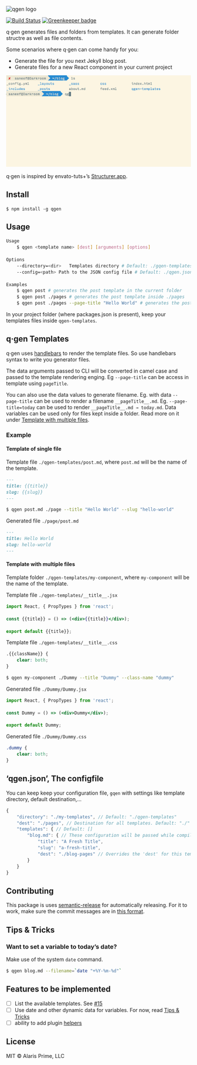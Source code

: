 ![qgen logo](https://cdn.rawgit.com/alarisprime/qgen/master/media/qgen-logo.svg)

[![Build Status](https://travis-ci.org/alarisprime/qgen.svg?branch=master)](https://travis-ci.org/alarisprime/qgen) [![Greenkeeper badge](https://badges.greenkeeper.io/alarisprime/qgen.svg)](https://greenkeeper.io/)

q·gen generates files and folders from templates. It can generate folder structre as well as file contents.

Some scenarios where q·gen can come handy for you:

- Generate the file for you next Jekyll blog post.
- Generate files for a new React component in your current project

![](/media/qgen-example-usge.gif)

q·gen is inspired by envato-tuts+’s [Structurer.app](https://code.tutsplus.com/articles/free-mac-utility-app-structurer--net-17153).

## Install

	$ npm install -g qgen

## Usage

```bash
Usage
	$ qgen <template name> [dest] [arguments] [options]

Options
	--directory=<dir>	Templates directory # Default: ./gqen-templates
	--config=<path>	Path to the JSON config file # Default: ./qgen.json

Examples
	$ qgen post # generates the post template in the current folder
	$ qgen post ./pages # generates the post template inside ./pages
	$ qgen post ./pages --page-title "Hello World" # generates the post template in inside ./pages with data field pageTitle="Hello World" to the template rendering engine
```

In your project folder (where packages.json is present), keep your templates files inside `qgen-templates`.

## q·gen Templates

q·gen uses [handlebars](http://handlebarsjs.com) to render the template files. So use handlebars syntax to write you generator files.

The data arguments passed to CLI will be converted in camel case and passed to the template rendering enging. Eg `--page-title` can be access in template using `pageTitle`.

You can also use the data values to generate filename. Eg. with data `--page-title` can be used to render a filename `__pageTitle__.md`. Eg. `--page-title=today` can be used to render `__pageTitle__.md → today.md`. Data variables can be used only for files kept inside a folder. Read more on it under [Template with multiple files](#template-with-multiple-files).

### Example

#### Template of single file

Template file `./qgen-templates/post.md`, where `post.md` will be the name of the template.
```markdown
---
title: {{title}}
slug: {{slug}}
---

```

```bash
$ qgen post.md ./page --title "Hello World" --slug "hello-world"
```

Generated file `./page/post.md`
```markdown
---
title: Hello World
slug: hello-world
---

```

#### Template with multiple files

Template folder `./qgen-templates/my-component`, where `my-component` will be the name of the template.

Template file `./qgen-templates/__title__.jsx`
```jsx
import React, { PropTypes } from 'react';

const {{title}} = () => (<div>{{title}}</div>);

export default {{title}};

```

Template file `./qgen-templates/__title__.css`
```css
.{{className}} {
	clear: both;
}

```

```bash
$ qgen my-component ./Dummy --title "Dummy" --class-name "dummy"
```

Generated file `./Dummy/Dummy.jsx`
```jsx
import React, { PropTypes } from 'react';

const Dummy = () => (<div>Dummy</div>);

export default Dummy;

```

Generated file `./Dummy/Dummy.css`
```css
.dummy {
	clear: both;
}

```

## ‘qgen.json’, The configfile

You can keep keep your configuration file, `gqen` with settings like template directory, default destination,…

```javascript
{
	"directory": "./my-templates", // Default: "./qgen-templates"
	"dest": "./pages", // Destination for all templates. Default: "./"
	"templates": { // Default: []
		"blog.md": { // These configuration will be passed while compiling template 'blog.md'
			"title": "A Fresh Title",
			"slug": "a-fresh-title",
			"dest": "./blog-pages" // Overrides the 'dest' for this template. Default: undefined
		}
	}
}
```

## Contributing

This package is uses [semantic-release](https://github.com/semantic-release/semantic-release) for automatically releasing. For it to work, make sure the commit messages are in [this format](https://github.com/semantic-release/semantic-release#default-commit-message-format).

## Tips & Tricks

### Want to set a variable to today’s date?

Make use of the system `date` command.

```bash
$ qgen blog.md --filename=`date "+%Y-%m-%d"`
```

## Features to be implemented

- [ ] List the available templates. See [#15](https://github.com/alarisprime/qgen/issues/15)
- [ ] Use date and other dynamic data for variables. For now, read [Tips & Tricks](#tips--tricks)
- [ ] ability to add plugin [helpers](http://handlebarsjs.com/expressions.html#helpers)

## License

MIT © Alaris Prime, LLC
